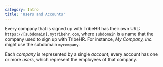 ```yaml
---
category: Intro
title: 'Users and Accounts'
---
```


Every company that is signed up with TribeHR has their own URL: `https://[subdomain].mytribehr.com`, where
`subdomain` is a name that the company used to sign up with TribeHR. For instance, *My Company, Inc.* might
use the subdomain `mycompany`. 

Each *company* is represented by a single *account*; every account has one or more *users*, which represent
the employees of that company.

